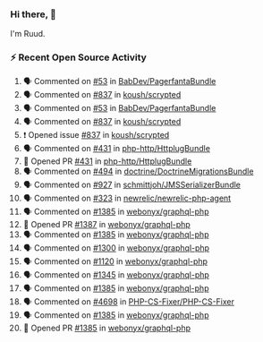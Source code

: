 ### Hi there, 👋

I'm Ruud.
 
### :zap: Recent Open Source Activity

<!--START_SECTION:activity-->
1. 🗣 Commented on [#53](https://github.com/BabDev/PagerfantaBundle/issues/53) in [BabDev/PagerfantaBundle](https://github.com/BabDev/PagerfantaBundle)
2. 🗣 Commented on [#837](https://github.com/koush/scrypted/issues/837) in [koush/scrypted](https://github.com/koush/scrypted)
3. 🗣 Commented on [#53](https://github.com/BabDev/PagerfantaBundle/issues/53) in [BabDev/PagerfantaBundle](https://github.com/BabDev/PagerfantaBundle)
4. 🗣 Commented on [#837](https://github.com/koush/scrypted/issues/837) in [koush/scrypted](https://github.com/koush/scrypted)
5. ❗ Opened issue [#837](https://github.com/koush/scrypted/issues/837) in [koush/scrypted](https://github.com/koush/scrypted)
6. 🗣 Commented on [#431](https://github.com/php-http/HttplugBundle/issues/431) in [php-http/HttplugBundle](https://github.com/php-http/HttplugBundle)
7. 💪 Opened PR [#431](https://github.com/php-http/HttplugBundle/pull/431) in [php-http/HttplugBundle](https://github.com/php-http/HttplugBundle)
8. 🗣 Commented on [#494](https://github.com/doctrine/DoctrineMigrationsBundle/issues/494) in [doctrine/DoctrineMigrationsBundle](https://github.com/doctrine/DoctrineMigrationsBundle)
9. 🗣 Commented on [#927](https://github.com/schmittjoh/JMSSerializerBundle/issues/927) in [schmittjoh/JMSSerializerBundle](https://github.com/schmittjoh/JMSSerializerBundle)
10. 🗣 Commented on [#323](https://github.com/newrelic/newrelic-php-agent/issues/323) in [newrelic/newrelic-php-agent](https://github.com/newrelic/newrelic-php-agent)
11. 🗣 Commented on [#1385](https://github.com/webonyx/graphql-php/issues/1385) in [webonyx/graphql-php](https://github.com/webonyx/graphql-php)
12. 💪 Opened PR [#1387](https://github.com/webonyx/graphql-php/pull/1387) in [webonyx/graphql-php](https://github.com/webonyx/graphql-php)
13. 🗣 Commented on [#1385](https://github.com/webonyx/graphql-php/issues/1385) in [webonyx/graphql-php](https://github.com/webonyx/graphql-php)
14. 🗣 Commented on [#1300](https://github.com/webonyx/graphql-php/issues/1300) in [webonyx/graphql-php](https://github.com/webonyx/graphql-php)
15. 🗣 Commented on [#1120](https://github.com/webonyx/graphql-php/issues/1120) in [webonyx/graphql-php](https://github.com/webonyx/graphql-php)
16. 🗣 Commented on [#1345](https://github.com/webonyx/graphql-php/issues/1345) in [webonyx/graphql-php](https://github.com/webonyx/graphql-php)
17. 🗣 Commented on [#1385](https://github.com/webonyx/graphql-php/issues/1385) in [webonyx/graphql-php](https://github.com/webonyx/graphql-php)
18. 🗣 Commented on [#4698](https://github.com/PHP-CS-Fixer/PHP-CS-Fixer/issues/4698) in [PHP-CS-Fixer/PHP-CS-Fixer](https://github.com/PHP-CS-Fixer/PHP-CS-Fixer)
19. 🗣 Commented on [#1385](https://github.com/webonyx/graphql-php/issues/1385) in [webonyx/graphql-php](https://github.com/webonyx/graphql-php)
20. 💪 Opened PR [#1385](https://github.com/webonyx/graphql-php/pull/1385) in [webonyx/graphql-php](https://github.com/webonyx/graphql-php)
<!--END_SECTION:activity-->
